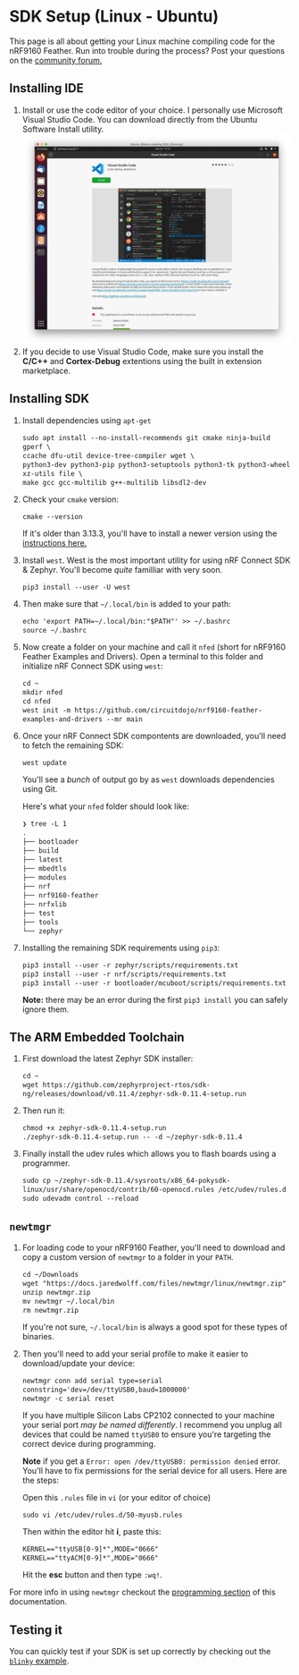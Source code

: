 # SDK Setup (Linux - Ubuntu)


This page is all about getting your Linux machine compiling code for the nRF9160 Feather. Run into trouble during the process? Post your questions on the [community forum.](https://community.jaredwolff.com)

## Installing IDE
1. Install or use the code editor of your choice. I personally use Microsoft Visual Studio Code. You can download directly from the Ubuntu Software Install utility.
   ![Ubuntu software install](img/sdk-setup-linux/visual-studio-code-install.png)
1. If you decide to use Visual Studio Code, make sure you install the **C/C++** and **Cortex-Debug** extentions using the built in extension marketplace.

## Installing SDK
1. Install dependencies using `apt-get`
   ```
   sudo apt install --no-install-recommends git cmake ninja-build gperf \
   ccache dfu-util device-tree-compiler wget \
   python3-dev python3-pip python3-setuptools python3-tk python3-wheel xz-utils file \
   make gcc gcc-multilib g++-multilib libsdl2-dev
   ```
1. Check your `cmake` version:
   ```
   cmake --version
   ```

   If it's older than 3.13.3, you'll have to install a newer version using the [instructions here.](https://developer.nordicsemi.com/nRF_Connect_SDK/doc/latest/zephyr/getting_started/index.html#install-required-tools)
1. Install `west`. West is the most important utility for using nRF Connect SDK & Zephyr. You'll become *quite* familliar with very soon.
   ```
   pip3 install --user -U west
   ```
1. Then make sure that `~/.local/bin` is added to your path:
   ```
   echo 'export PATH=~/.local/bin:"$PATH"' >> ~/.bashrc
   source ~/.bashrc
   ```
1. Now create a folder on your machine and call it `nfed` (short for nRF9160 Feather Examples and Drivers). Open a terminal to this folder and initialize nRF Connect SDK using `west`:
   ```
   cd ~
   mkdir nfed
   cd nfed
   west init -m https://github.com/circuitdojo/nrf9160-feather-examples-and-drivers --mr main
   ```

1. Once your nRF Connect SDK compontents are downloaded, you'll need to fetch the remaining SDK:
   ```
   west update
   ```
   You'll see a *bunch* of output go by as `west` downloads dependencies using Git.

   Here's what your `nfed` folder should look like:
   ```
   ❯ tree -L 1
   .
   ├── bootloader
   ├── build
   ├── latest
   ├── mbedtls
   ├── modules
   ├── nrf
   ├── nrf9160-feather
   ├── nrfxlib
   ├── test
   ├── tools
   └── zephyr
   ```
1. Installing the remaining SDK requirements using `pip3`:
   ```
   pip3 install --user -r zephyr/scripts/requirements.txt
   pip3 install --user -r nrf/scripts/requirements.txt
   pip3 install --user -r bootloader/mcuboot/scripts/requirements.txt
   ```

   **Note:** there may be an error during the first `pip3 install` you can safely ignore them.

## The ARM Embedded Toolchain

1. First download the latest Zephyr SDK installer:
   ```
   cd ~
   wget https://github.com/zephyrproject-rtos/sdk-ng/releases/download/v0.11.4/zephyr-sdk-0.11.4-setup.run
   ```
1. Then run it:
   ```
   chmod +x zephyr-sdk-0.11.4-setup.run
   ./zephyr-sdk-0.11.4-setup.run -- -d ~/zephyr-sdk-0.11.4
   ```
1. Finally install the udev rules which allows you to flash boards using a programmer.
   ```
   sudo cp ~/zephyr-sdk-0.11.4/sysroots/x86_64-pokysdk-linux/usr/share/openocd/contrib/60-openocd.rules /etc/udev/rules.d
   sudo udevadm control --reload
   ```

## `newtmgr`

1. For loading code to your nRF9160 Feather, you'll need to download and copy a custom version of `newtmgr` to a folder in your `PATH`.

   ```
   cd ~/Downloads
   wget "https://docs.jaredwolff.com/files/newtmgr/linux/newtmgr.zip"
   unzip newtmgr.zip
   mv newtmgr ~/.local/bin
   rm newtmgr.zip
   ```

   If you're not sure, `~/.local/bin` is always a good spot for these types of binaries.
1. Then you'll need to add your serial profile to make it easier to download/update your device:
   ```
   newtmgr conn add serial type=serial connstring='dev=/dev/ttyUSB0,baud=1000000'
   newtmgr -c serial reset
   ```

   If you have multiple Silicon Labs CP2102 connected to your machine your serial port *may be named differently*. I recommend you unplug all devices that could be named `ttyUSB0` to ensure you're targeting the correct device during programming.

   **Note** if you get a `Error: open /dev/ttyUSB0: permission denied` error. You'll have to fix permissions for the serial device for all users. Here are the steps:

   Open this `.rules` file in `vi` (or your editor of choice)

   ```
   sudo vi /etc/udev/rules.d/50-myusb.rules
   ```

   Then within the editor hit **i**, paste this:

   ```
   KERNEL=="ttyUSB[0-9]*",MODE="0666"
   KERNEL=="ttyACM[0-9]*",MODE="0666"
   ```

   Hit the **esc** button and then type `:wq!`.


For more info in using `newtmgr` checkout the [programming section](nrf9160-programming-and-debugging.md#booloader-use) of this documentation.

## Testing it

You can quickly test if your SDK is set up correctly by checking out the [`blinky` example](nrf9160-blinky-sample.md).